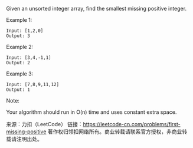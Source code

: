 Given an unsorted integer array, find the smallest missing positive integer.

Example 1:

    Input: [1,2,0]
    Output: 3
    
Example 2:

    Input: [3,4,-1,1]
    Output: 2
Example 3:

    Input: [7,8,9,11,12]
    Output: 1
Note:

Your algorithm should run in O(n) time and uses constant extra space.

来源：力扣（LeetCode）
链接：https://leetcode-cn.com/problems/first-missing-positive
著作权归领扣网络所有。商业转载请联系官方授权，非商业转载请注明出处。
